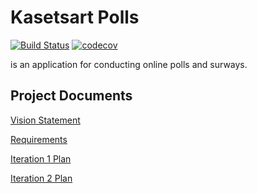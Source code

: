 # Kasetsart Polls
[![Build Status](https://travis-ci.com/BellBoyZz/ku-polls.svg?branch=master)](https://travis-ci.com/BellBoyZz/ku-polls)
[![codecov](https://codecov.io/gh/BellBoyZz/ku-polls/branch/master/graph/badge.svg)](https://codecov.io/gh/BellBoyZz/ku-polls)

is an application for conducting online polls and surways.

## Project Documents

[Vision Statement](https://github.com/BellBoyZz/ku-polls/wiki/Vision-Statement)

[Requirements](https://github.com/BellBoyZz/ku-polls/wiki/Requirements)

[Iteration 1 Plan](https://github.com/BellBoyZz/ku-polls/wiki/Iteration-1-Plan)

[Iteration 2 Plan](https://github.com/BellBoyZz/ku-polls/wiki/Iteration-2-Plan)